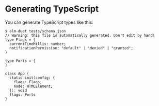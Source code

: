 # Generating TypeScript

You can generate TypeScript types like this:

```console
$ elm-duet tests/schema.json
// Warning: this file is automatically generated. Don't edit by hand!
type Flags = {
  currentTimeMillis: number;
  notificationPermission: "default" | "denied" | "granted";
}

type Ports = {
}

class App {
  static init(config: {
    flags: Flags;
    node: HTMLElement;
  }): void
  flags: Ports
}


```

